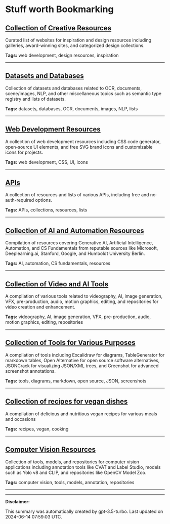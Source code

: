 # Stuff worth Bookmarking

## [Collection of Creative Resources](./creative.md)

Curated list of websites for inspiration and design resources including galleries, award-winning sites, and categorized design collections.

**Tags:** web development, design resources, inspiration

---

## [Datasets and Databases](./data.md)

Collection of datasets and databases related to OCR, documents, scene/images, NLP, and other miscellaneous topics such as semantic type registry and lists of datasets.

**Tags:** datasets, databases, OCR, documents, images, NLP, lists

---

## [Web Development Resources](./web-development.md)

A collection of web development resources including CSS code generator, open-source UI elements, and free SVG brand icons and customizable icons for projects.

**Tags:** web development, CSS, UI, icons

---

## [APIs](./api.md)

A collection of resources and lists of various APIs, including free and no-auth-required options.

**Tags:** APIs, collections, resources, lists

---

## [Collection of AI and Automation Resources](./learning.md)

Compilation of resources covering Generative AI, Artificial Intelligence, Automation, and CS Fundamentals from reputable sources like Microsoft, Deeplearning.ai, Stanford, Google, and Humboldt University Berlin.

**Tags:** AI, automation, CS fundamentals, resources

---

## [Collection of Video and AI Tools](./videography.md)

A compilation of various tools related to videography, AI, image generation, VFX, pre-production, audio, motion graphics, editing, and repositories for video creation and enhancement.

**Tags:** videography, AI, image generation, VFX, pre-production, audio, motion graphics, editing, repositories

---

## [Collection of Tools for Various Purposes](./tools.md)

A compilation of tools including Excalidraw for diagrams, TableGenerator for markdown tables, Open Alternative for open source software alternatives, JSONCrack for visualizing JSON/XML trees, and Greenshot for advanced screenshot annotations.

**Tags:** tools, diagrams, markdown, open source, JSON, screenshots

---

## [Collection of recipes for vegan dishes](./python.md)

A compilation of delicious and nutritious vegan recipes for various meals and occasions

**Tags:** recipes, vegan, cooking

---

## [Computer Vision Resources](./computer-vision.md)

Collection of tools, models, and repositories for computer vision applications including annotation tools like CVAT and Label Studio, models such as Yolo v8 and CLIP, and repositories like OpenCV Model Zoo.

**Tags:** computer vision, tools, models, annotation, repositories

---

---

**Disclaimer:**

This summary was automatically created by gpt-3.5-turbo. Last updated on 2024-06-14 07:59:03 UTC.
